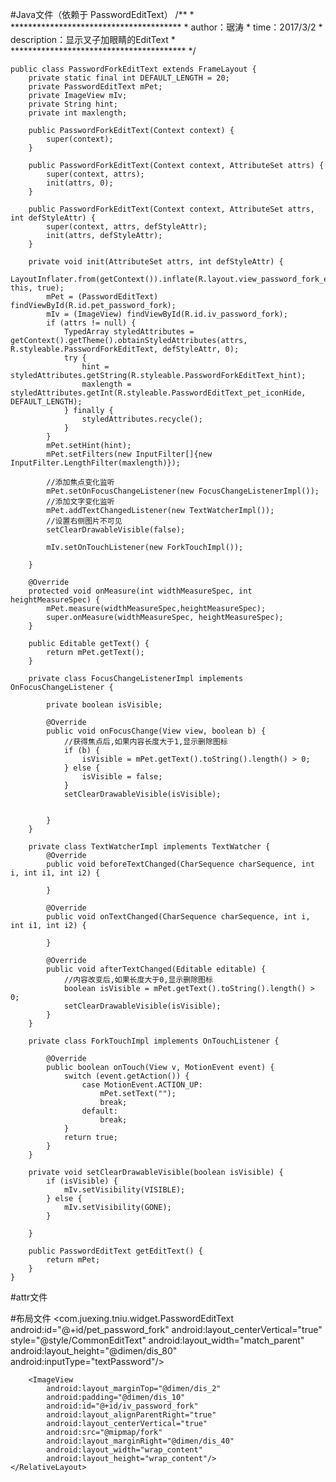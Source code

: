 #Java文件（依赖于 PasswordEditText）
	/**
	 * ***************************************
	 * author：琚涛
	 * time：2017/3/2
	 * description：显示叉子加眼睛的EditText
	 * ****************************************
	 */
	
	public class PasswordForkEditText extends FrameLayout {
	    private static final int DEFAULT_LENGTH = 20;
	    private PasswordEditText mPet;
	    private ImageView mIv;
	    private String hint;
	    private int maxlength;
	
	    public PasswordForkEditText(Context context) {
	        super(context);
	    }
	
	    public PasswordForkEditText(Context context, AttributeSet attrs) {
	        super(context, attrs);
	        init(attrs, 0);
	    }
	
	    public PasswordForkEditText(Context context, AttributeSet attrs, int defStyleAttr) {
	        super(context, attrs, defStyleAttr);
	        init(attrs, defStyleAttr);
	    }
	
	    private void init(AttributeSet attrs, int defStyleAttr) {
	        LayoutInflater.from(getContext()).inflate(R.layout.view_password_fork_edittext, this, true);
	        mPet = (PasswordEditText) findViewById(R.id.pet_password_fork);
	        mIv = (ImageView) findViewById(R.id.iv_password_fork);
	        if (attrs != null) {
	            TypedArray styledAttributes = getContext().getTheme().obtainStyledAttributes(attrs, R.styleable.PasswordForkEditText, defStyleAttr, 0);
	            try {
	                hint = styledAttributes.getString(R.styleable.PasswordForkEditText_hint);
	                maxlength = styledAttributes.getInt(R.styleable.PasswordEditText_pet_iconHide, DEFAULT_LENGTH);
	            } finally {
	                styledAttributes.recycle();
	            }
	        }
	        mPet.setHint(hint);
	        mPet.setFilters(new InputFilter[]{new InputFilter.LengthFilter(maxlength)});
	
	        //添加焦点变化监听
	        mPet.setOnFocusChangeListener(new FocusChangeListenerImpl());
	        //添加文字变化监听
	        mPet.addTextChangedListener(new TextWatcherImpl());
	        //设置右侧图片不可见
	        setClearDrawableVisible(false);
	
	        mIv.setOnTouchListener(new ForkTouchImpl());
	
	    }
	
	    @Override
	    protected void onMeasure(int widthMeasureSpec, int heightMeasureSpec) {
	        mPet.measure(widthMeasureSpec,heightMeasureSpec);
	        super.onMeasure(widthMeasureSpec, heightMeasureSpec);
	    }
	
	    public Editable getText() {
	        return mPet.getText();
	    }
	
	    private class FocusChangeListenerImpl implements OnFocusChangeListener {
	
	        private boolean isVisible;
	
	        @Override
	        public void onFocusChange(View view, boolean b) {
	            //获得焦点后,如果内容长度大于1,显示删除图标
	            if (b) {
	                isVisible = mPet.getText().toString().length() > 0;
	            } else {
	                isVisible = false;
	            }
	            setClearDrawableVisible(isVisible);
	
	
	        }
	    }
	
	    private class TextWatcherImpl implements TextWatcher {
	        @Override
	        public void beforeTextChanged(CharSequence charSequence, int i, int i1, int i2) {
	
	        }
	
	        @Override
	        public void onTextChanged(CharSequence charSequence, int i, int i1, int i2) {
	
	        }
	
	        @Override
	        public void afterTextChanged(Editable editable) {
	            //内容改变后,如果长度大于0,显示删除图标
	            boolean isVisible = mPet.getText().toString().length() > 0;
	            setClearDrawableVisible(isVisible);
	        }
	    }
	
	    private class ForkTouchImpl implements OnTouchListener {
	
	        @Override
	        public boolean onTouch(View v, MotionEvent event) {
	            switch (event.getAction()) {
	                case MotionEvent.ACTION_UP:
	                    mPet.setText("");
	                    break;
	                default:
	                    break;
	            }
	            return true;
	        }
	    }
	
	    private void setClearDrawableVisible(boolean isVisible) {
	        if (isVisible) {
	            mIv.setVisibility(VISIBLE);
	        } else {
	            mIv.setVisibility(GONE);
	        }
	
	    }
	
	    public PasswordEditText getEditText() {
	        return mPet;
	    }
	}

#attr文件
    <declare-styleable name="PasswordForkEditText">
        <attr name="hint" format="string"/>
        <attr name="maxLength" format="integer"/>
    </declare-styleable>

#布局文件
	<?xml version="1.0" encoding="utf-8"?>
	<RelativeLayout xmlns:android="http://schemas.android.com/apk/res/android"
	              android:orientation="vertical"
	              android:layout_width="match_parent"
	              android:layout_height="wrap_content">
	    <com.juexing.tniu.widget.PasswordEditText
	        android:id="@+id/pet_password_fork"
	        android:layout_centerVertical="true"
	        style="@style/CommonEditText"
	        android:layout_width="match_parent"
	        android:layout_height="@dimen/dis_80"
	        android:inputType="textPassword"/>
	
	    <ImageView
	        android:layout_marginTop="@dimen/dis_2"
	        android:padding="@dimen/dis_10"
	        android:id="@+id/iv_password_fork"
	        android:layout_alignParentRight="true"
	        android:layout_centerVertical="true"
	        android:src="@mipmap/fork"
	        android:layout_marginRight="@dimen/dis_40"
	        android:layout_width="wrap_content"
	        android:layout_height="wrap_content"/>
	</RelativeLayout>